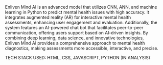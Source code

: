 Enliven Mind AI is an advanced model that utilizes CNN, ANN, and machine learning in Python to predict mental 
health issues with high accuracy. It integrates augmented reality (AR) for interactive mental health assessments, 
enhancing user engagement and evaluation. Additionally, the system features an AI-powered chat bot that 
facilitates peer-to-peer communication, offering users support based on AI-driven insights. By combining deep 
learning, data science, and innovative technologies, Enliven Mind AI provides a comprehensive approach to mental 
health diagnostics, making assessments more accessible, interactive, and precise. 

TECH STACK USED: HTML, CSS, JAVASCRIPT, PYTHON (IN ANALYSIS)
